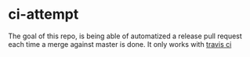 # ci-attempt

The goal of this repo, is being able of automatized a release pull request each time a merge against master is done.
It only works with [travis ci](https://travis-ci.org)
